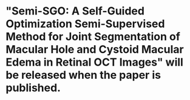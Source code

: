 # "Semi-SGO: A Self-Guided Optimization Semi-Supervised Method for Joint Segmentation of Macular Hole and Cystoid Macular Edema in Retinal OCT Images" will be released when the paper is published.

